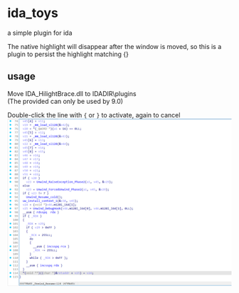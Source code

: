 # ida_toys
a simple plugin for ida

The native highlight will disappear after the window is moved, so this is a plugin to persist the highlight matching {}

## usage
Move IDA_HilightBrace.dll to IDADIR\plugins\
(The provided can only be used by 9.0)

Double-click the line with `{` or `}` to activate, again to cancel
![](doc/hilight.gif)
